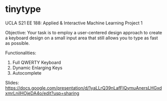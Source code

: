 # tinytype

UCLA S21 EE 188: Applied & Interactive Machine Learning Project 1

Objective: 
Your task is to employ a user-centered design approach to create a keyboard design on a small input area that still allows you to type as fast as possible.

Functionalities: 
1. Full QWERTY Keyboard 
2. Dynamic Enlarging Keys 
3. Autocomplete

Slides: https://docs.google.com/presentation/d/1yaLLrQ39nLafFlQymuAnersLHGxdxmrLnilHOjeDA4o/edit?usp=sharing
